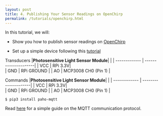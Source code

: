 ```yaml
---
layout: post
title: 4. Publishing Your Sensor Readings on OpenChirp
permalink: /tutorials/openchirp.html
---
```


In this tutorial, we will:
- Show you how to publish sensor readings on [OpenChirp](https://openchirp.io/)

- Set up a simple device following this [tutorial](https://github.com/OpenChirp/docs/wiki/simple-device-tutorial)

Transducers
|**Photosensitive Light Sensor Module**|      |
| ------------- | ---------------------|
| VCC  | RPi 3.3V|       
|   GND | RPi GROUND     | 
| AO   | MCP3008 CH0 (Pin 1) | 


Commands
|**Photosensitive Light Sensor Module**|      |
| ------------- | ---------------------|
| VCC  | RPi 3.3V|       
|   GND | RPi GROUND     | 
| AO   | MCP3008 CH0 (Pin 1) | 


```
$ pip3 install paho-mqtt
```

Read [here](https://randomnerdtutorials.com/what-is-mqtt-and-how-it-works/) for a simple guide on the MQTT communication protocol. 